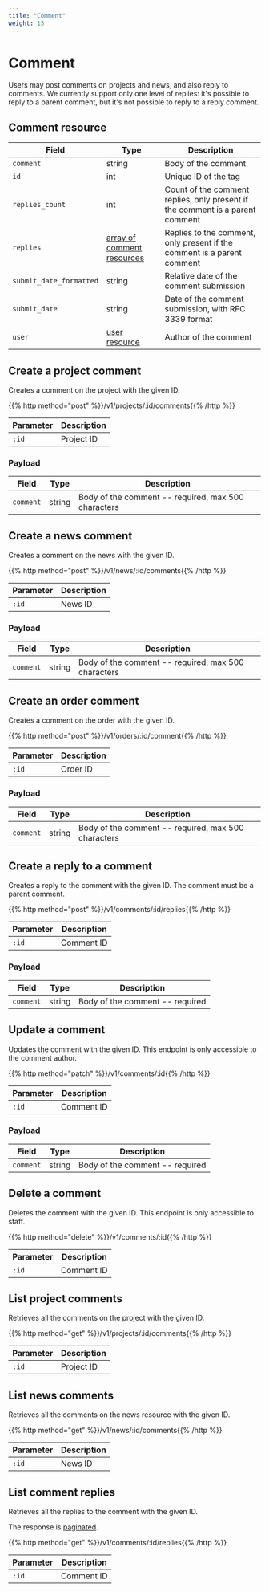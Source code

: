 ```yaml
---
title: "Comment"
weight: 15
---
```


# Comment

Users may post comments on projects and news, and also reply to comments. We currently support only one level of replies: it's possible to reply to a parent comment, but it's not possible to reply to a reply comment.

## Comment resource

| Field                   | Type                                            | Description                                                                   |
| ----------------------- | ----------------------------------------------- | ----------------------------------------------------------------------------- |
| `comment`               | string                                          | Body of the comment                                                           |
| `id`                    | int                                             | Unique ID of the tag                                                          |
| `replies_count`         | int                                             | Count of the comment replies, only present if the comment is a parent comment |
| `replies`               | [array of comment resources](#comment-resource) | Replies to the comment, only present if the comment is a parent comment       |
| `submit_date_formatted` | string                                          | Relative date of the comment submission                                       |
| `submit_date`           | string                                          | Date of the comment submission, with RFC 3339 format                          |
| `user`                  | [user resource](#user-resource)                 | Author of the comment                                                         |

## Create a project comment

Creates a comment on the project with the given ID.

{{% http method="post" %}}/v1/projects/:id/comments{{% /http %}}

| Parameter | Description |
| --------- | ----------- |
| `:id`     | Project ID  |

### Payload

| Field     | Type   | Description                                         |
| --------- | ------ | --------------------------------------------------- |
| `comment` | string | Body of the comment -- required, max 500 characters |

## Create a news comment

Creates a comment on the news with the given ID.

{{% http method="post" %}}/v1/news/:id/comments{{% /http %}}

| Parameter | Description |
| --------- | ----------- |
| `:id`     | News ID     |

### Payload

| Field     | Type   | Description                                         |
| --------- | ------ | --------------------------------------------------- |
| `comment` | string | Body of the comment -- required, max 500 characters |

## Create an order comment

Creates a comment on the order with the given ID.

{{% http method="post" %}}/v1/orders/:id/comment{{% /http %}}

| Parameter | Description |
| --------- | ----------- |
| `:id`     | Order ID    |

### Payload

| Field     | Type   | Description                                         |
| --------- | ------ | --------------------------------------------------- |
| `comment` | string | Body of the comment -- required, max 500 characters |

## Create a reply to a comment

Creates a reply to the comment with the given ID. The comment must be a parent comment.

{{% http method="post" %}}/v1/comments/:id/replies{{% /http %}}

| Parameter | Description |
| --------- | ----------- |
| `:id`     | Comment ID  |

### Payload

| Field     | Type   | Description                     |
| --------- | ------ | ------------------------------- |
| `comment` | string | Body of the comment -- required |

## Update a comment

Updates the comment with the given ID. This endpoint is only accessible to the comment author.

{{% http method="patch" %}}/v1/comments/:id{{% /http %}}

| Parameter | Description |
| --------- | ----------- |
| `:id`     | Comment ID  |

### Payload

| Field     | Type   | Description                     |
| --------- | ------ | ------------------------------- |
| `comment` | string | Body of the comment -- required |

## Delete a comment

Deletes the comment with the given ID. This endpoint is only accessible to staff.

{{% http method="delete" %}}/v1/comments/:id{{% /http %}}

| Parameter | Description |
| --------- | ----------- |
| `:id`     | Comment ID  |

## List project comments

Retrieves all the comments on the project with the given ID.

{{% http method="get" %}}/v1/projects/:id/comments{{% /http %}}

| Parameter | Description |
| --------- | ----------- |
| `:id`     | Project ID  |

## List news comments

Retrieves all the comments on the news resource with the given ID.

{{% http method="get" %}}/v1/news/:id/comments{{% /http %}}

| Parameter | Description |
| --------- | ----------- |
| `:id`     | News ID     |

## List comment replies

Retrieves all the replies to the comment with the given ID.

The response is [paginated](#pagination).

{{% http method="get" %}}/v1/comments/:id/replies{{% /http %}}

| Parameter | Description |
| --------- | ----------- |
| `:id`     | Comment ID  |
